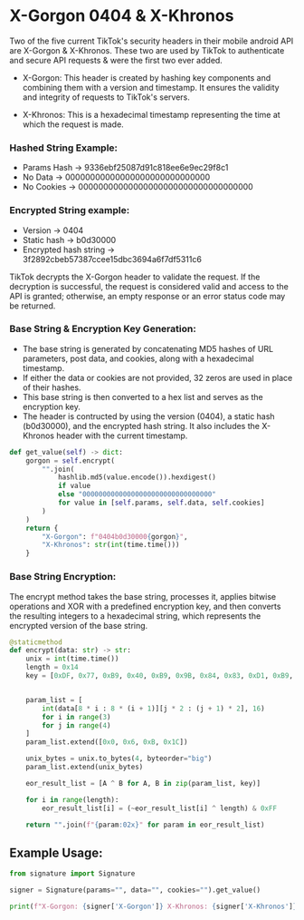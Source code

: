 # X-Gorgon 0404 & X-Khronos

Two of the five current TikTok's security headers in their mobile android API are X-Gorgon & X-Khronos. These two are used by TikTok to authenticate and secure API requests & were the first two ever added.

- X-Gorgon: This header is created by hashing key components and combining them with a version and timestamp. It ensures the validity and integrity of requests to TikTok's servers.

- X-Khronos: This is a hexadecimal timestamp representing the time at which the request is made.

### Hashed String Example: 
- Params Hash -> 9336ebf25087d91c818ee6e9ec29f8c1 
- No Data -> 00000000000000000000000000000  
- No Cookies -> 00000000000000000000000000000000000

### Encrypted String example:
- Version -> 0404
- Static hash -> b0d30000
- Encrypted hash string -> 3f2892cbeb57387ccee15dbc3694a6f7df5311c6

TikTok decrypts the X-Gorgon header to validate the request. If the decryption is successful, the request is considered valid and access to the API is granted; otherwise, an empty response or an error status code may be returned.

### Base String & Encryption Key Generation:

- The base string is generated by concatenating MD5 hashes of URL parameters, post data, and cookies, along with a hexadecimal timestamp.
- If either the data or cookies are not provided, 32 zeros are used in place of their hashes.
- This base string is then converted to a hex list and serves as the encryption key.
- The header is contructed by using the version (0404), a static hash (b0d30000), and the encrypted hash string. It also includes the X-Khronos header with the current timestamp.

```py
def get_value(self) -> dict:
    gorgon = self.encrypt(
        "".join(
            hashlib.md5(value.encode()).hexdigest()
            if value
            else "00000000000000000000000000000000"
            for value in [self.params, self.data, self.cookies]
        )
    )
    return {
        "X-Gorgon": f"0404b0d30000{gorgon}",
        "X-Khronos": str(int(time.time()))
    }

```
  
### Base String Encryption:

The encrypt method takes the base string, processes it, applies bitwise operations and XOR with a predefined encryption key, and then converts the resulting integers to a hexadecimal string, which represents the encrypted version of the base string.

```py
@staticmethod
def encrypt(data: str) -> str:
    unix = int(time.time())
    length = 0x14
    key = [0xDF, 0x77, 0xB9, 0x40, 0xB9, 0x9B, 0x84, 0x83, 0xD1, 0xB9, 0xCB, 0xD1, 0xF7, 0xC2, 0xB9, 0x85, 0xC3, 0xD0, 0xFB, 0xC3]


    param_list = [
        int(data[8 * i : 8 * (i + 1)][j * 2 : (j + 1) * 2], 16)
        for i in range(3)
        for j in range(4)
    ]
    param_list.extend([0x0, 0x6, 0xB, 0x1C])

    unix_bytes = unix.to_bytes(4, byteorder="big")
    param_list.extend(unix_bytes)

    eor_result_list = [A ^ B for A, B in zip(param_list, key)]

    for i in range(length):
        eor_result_list[i] = (~eor_result_list[i] ^ length) & 0xFF

    return "".join(f"{param:02x}" for param in eor_result_list)
```

## Example Usage:

```py
from signature import Signature

signer = Signature(params="", data="", cookies="").get_value()

print(f"X-Gorgon: {signer['X-Gorgon']} X-Khronos: {signer['X-Khronos']}")
```
